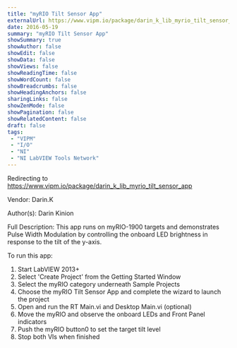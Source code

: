 ```yaml
---
title: "myRIO Tilt Sensor App"
externalUrl: https://www.vipm.io/package/darin_k_lib_myrio_tilt_sensor_app
date: 2016-05-19
summary: "myRIO Tilt Sensor App"
showSummary: true
showAuthor: false
showEdit: false
showData: false
showViews: false
showReadingTime: false
showWordCount: false
showBreadcrumbs: false
showHeadingAnchors: false
sharingLinks: false
showZenMode: false
showPagination: false
showRelatedContent: false
draft: false
tags:
 - "VIPM"
 - "I/O"
 - "NI"
 - "NI LabVIEW Tools Network"
---
```


Redirecting to https://www.vipm.io/package/darin_k_lib_myrio_tilt_sensor_app

Vendor: Darin.K

Author(s): Darin Kinion
 
Full Description:
This app runs on myRIO-1900 targets and demonstrates Pulse Width Modulation by controlling the onboard LED brightness in response to the tilt of the y-axis.

To run this app:

1.  Start LabVIEW 2013+
2. Select 'Create Project' from the Getting Started Window
3. Select the myRIO category underneath Sample Projects
4. Choose the myRIO Tilt Sensor App and complete the wizard to launch the project
5. Open and run the RT Main.vi and Desktop Main.vi (optional)
6. Move the myRIO and observe the onboard LEDs and Front Panel indicators
7. Push the myRIO button0 to set the target tilt level
8. Stop both VIs when finished